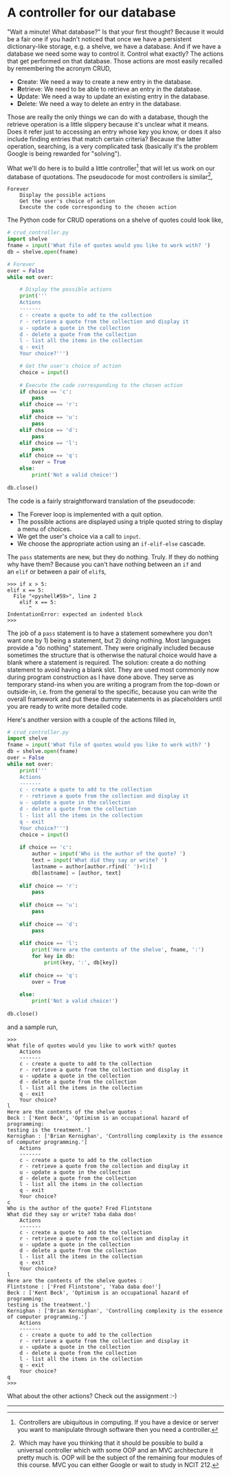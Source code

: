 # A controller for our database

"Wait a minute! What database?" Is that your first thought? Because it
would be a fair one if you hadn't noticed that once we have a
persistent dictionary-like storage, e.g. a shelve, we have a database.
And if we have a database we need some way to control it. Control what
exactly? The actions that get performed on that database. Those actions
are most easily recalled by remembering the acronym CRUD,

-   **C**reate: We need a way to create a new entry in the database.
-   **R**etrieve: We need to be able to retrieve an entry in the
    database.
-   **U**pdate: We need a way to update an existing entry in the
    database.
-   **D**elete: We need a way to delete an entry in the database.

Those are really the only things we can do with a database, though the
retrieve operation is a little slippery because it's unclear what it
means. Does it refer just to accessing an entry whose key you know, or
does it also include finding entries that match certain criteria?
Because the latter operation, searching, is a very complicated task
(basically it's the problem Google is being rewarded for "solving").

What we'll do here is to build a little controller[^*] that will let us
work on our database of quotations. The pseudocode for most controllers
is similar[^**],

```plaintext
Forever
    Display the possible actions
    Get the user's choice of action
    Execute the code corresponding to the chosen action
```
The Python code for CRUD operations on a shelve of quotes could look
like,

```python
# crud_controller.py
import shelve
fname = input('What file of quotes would you like to work with? ')
db = shelve.open(fname)

# Forever
over = False
while not over:

    # Display the possible actions
    print('''
    Actions
    -------
    c - create a quote to add to the collection
    r - retrieve a quote from the collection and display it
    u - update a quote in the collection
    d - delete a quote from the collection
    l - list all the items in the collection
    q - exit
    Your choice?''')

    # Get the user's choice of action
    choice = input()
    
    # Execute the code corresponding to the chosen action
    if choice == 'c':
        pass       
    elif choice == 'r':
        pass   
    elif choice == 'u':
        pass   
    elif choice == 'd':
        pass  
    elif choice == 'l':
        pass            
    elif choice == 'q':
        over = True       
    else:
        print('Not a valid choice!')
        
db.close()
```

The code is a fairly straightforward translation of the pseudocode:

-   The Forever loop is implemented with a quit option.
-   The possible actions are displayed using a triple quoted string to
    display a menu of choices.
-   We get the user's choice via a call to `input`.
-   We choose the appropriate action using an `if-elif-else` cascade.

The `pass` statements are new, but they do nothing. Truly. If they do
nothing why have them? Because you can't have nothing between
an `if` and an `elif` or between a pair of `elif`s,

```plaintext
>>> if x > 5:
elif x == 5:
  File "<pyshell#59>", line 2
    elif x == 5:
       ^
IndentationError: expected an indented block
>>> 
```

The job of a `pass` statement is to have a statement somewhere you
don't want one by 1) being a statement, but 2) doing nothing. Most
languages provide a "do nothing" statement. They were originally
included because sometimes the structure that is otherwise the natural
choice would have a blank where a statement is required. The solution:
create a do nothing statement to avoid having a blank slot. They are
used most commonly now during program construction as I have done above.
They serve as temporary stand-ins when you are writing a program from
the top-down or outside-in, i.e. from the general to the specific,
because you can write the overall framework and put these dummy
statements in as placeholders until you are ready to write more detailed
code.

Here's another version with a couple of the actions filled in,

```python
# crud_controller.py
import shelve
fname = input('What file of quotes would you like to work with? ')
db = shelve.open(fname)
over = False
while not over:
    print('''
    Actions
    -------
    c - create a quote to add to the collection
    r - retrieve a quote from the collection and display it
    u - update a quote in the collection
    d - delete a quote from the collection
    l - list all the items in the collection
    q - exit
    Your choice?''')
    choice = input()
    
    if choice == 'c':
        author = input('Who is the author of the quote? ')
        text = input('What did they say or write? ')
        lastname = author[author.rfind(' ')+1:]
        db[lastname] = [author, text]
        
    elif choice == 'r':
        pass
    
    elif choice == 'u':
        pass
    
    elif choice == 'd':
        pass
    
    elif choice == 'l':
        print('Here are the contents of the shelve', fname, ':')
        for key in db:
            print(key, ':', db[key])
            
    elif choice == 'q':
        over = True
        
    else:
        print('Not a valid choice!')
        
db.close()
```

and a sample run,

```plaintext
>>> 
What file of quotes would you like to work with? quotes
    Actions
    -------
    c - create a quote to add to the collection
    r - retrieve a quote from the collection and display it
    u - update a quote in the collection
    d - delete a quote from the collection
    l - list all the items in the collection
    q - exit
    Your choice?
l
Here are the contents of the shelve quotes :
Beck : ['Kent Beck', 'Optimism is an occupational hazard of programming: 
testing is the treatment.']
Kernighan : ['Brian Kernighan', 'Controlling complexity is the essence 
of computer programming.']
    Actions
    -------
    c - create a quote to add to the collection
    r - retrieve a quote from the collection and display it
    u - update a quote in the collection
    d - delete a quote from the collection
    l - list all the items in the collection
    q - exit
    Your choice?
c
Who is the author of the quote? Fred Flintstone
What did they say or write? Yaba daba doo!
    Actions
    -------
    c - create a quote to add to the collection
    r - retrieve a quote from the collection and display it
    u - update a quote in the collection
    d - delete a quote from the collection
    l - list all the items in the collection
    q - exit
    Your choice?
l
Here are the contents of the shelve quotes :
Flintstone : ['Fred Flintstone', 'Yaba daba doo!']
Beck : ['Kent Beck', 'Optimism is an occupational hazard of programming: 
testing is the treatment.']
Kernighan : ['Brian Kernighan', 'Controlling complexity is the essence 
of computer programming.']
    Actions
    -------
    c - create a quote to add to the collection
    r - retrieve a quote from the collection and display it
    u - update a quote in the collection
    d - delete a quote from the collection
    l - list all the items in the collection
    q - exit
    Your choice?
q
>>> 
```

What about the other actions? Check out the assignment :-)

------------------------------------------------------------------------

[^*]: Controllers are ubiquitous in computing. If you have a device or
server you want to manipulate through software then you need a
controller.

[^**]: Which may have you thinking that it should be possible to build a
universal controller which with some OOP and an MVC architecture it
pretty much is. OOP will be the subject of the remaining four modules of
this course. MVC you can either Google or wait to study in NCIT 212.
